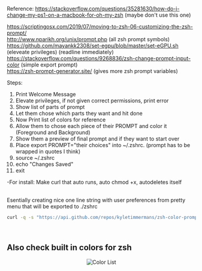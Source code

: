 Reference: https://stackoverflow.com/questions/35281630/how-do-i-change-my-ps1-on-a-macbook-for-oh-my-zsh (maybe don't use this one)
           <div>https://scriptingosx.com/2019/07/moving-to-zsh-06-customizing-the-zsh-prompt/</div>
           <div>http://www.nparikh.org/unix/prompt.php (all zsh prompt symbols)</div>
           <div>https://github.com/mayankk2308/set-egpu/blob/master/set-eGPU.sh (eleveate privileges) (readline immediately)</div>
           <div>https://stackoverflow.com/questions/9268836/zsh-change-prompt-input-color (simple export prompt)
           <div>https://zsh-prompt-generator.site/ (gives more zsh prompt variables)</div>

Steps:
1. Print Welcome Message
2. Elevate privileges, if not given correct permissions, print error
3. Show list of parts of prompt
4. Let them chose which parts they want and hit done
5. Now Print list of colors for reference
6. Allow them to chose each piece of their PROMPT and color it (Foreground and Background)
7. Show them a preview of final prompt and if they want to start over
8. Place export PROMPT="their choices" into ~/.zshrc.   (prompt has to be wrapped in quotes I think)
9. source ~/.zshrc
10. echo "Changes Saved"
11. exit

<div>-For install: Make curl that auto runs, auto chmod +x, autodeletes itself</div>
<div>&ensp;</div>
<p> Esentially creating nice one line string with user preferences from pretty menu that will be exported to ./zshrc </p>

```bash
curl -q -s "https://api.github.com/repos/kyletimmermans/zsh-color-prompt-tool/releases/latest"
```

</br>

## Also check built in colors for zsh

<p align="center">
  <img src="https://github.com/kyletimmermans/zsh-color-prompt-tool/blob/master/resources/color-list.png?raw=true" alt="Color List"/>
</p>
